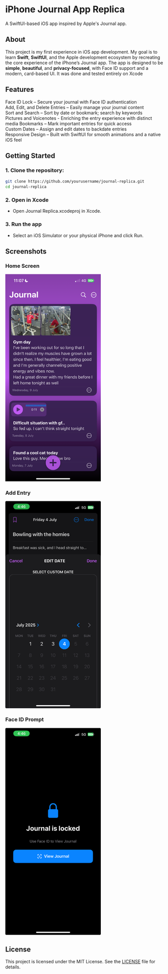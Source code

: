 # iPhone Journal App Replica
A SwiftUI-based iOS app inspired by Apple's Journal app.

## About
This project is my first experience in iOS app development. My goal is to learn **Swift**, **SwiftUI**, and the Apple development ecosystem by recreating the core experience of the iPhone’s Journal app. The app is designed to be **simple**, **beautiful**, and **privacy-focused**, with Face ID support and a modern, card-based UI. It was done and tested entirely on Xcode

## Features
 Face ID Lock – Secure your journal with Face ID authentication    
 Add, Edit, and Delete Entries – Easily manage your journal content  
 Sort and Search – Sort by date or bookmark; search by keywords  
 Pictures and Voicenotes - Enriching the entry experience with distinct media
 Bookmarks – Mark important entries for quick access  
 Custom Dates – Assign and edit dates to backdate entries  
 Responsive Design – Built with SwiftUI for smooth animations and a native iOS feel

## Getting Started
### 1. Clone the repository:
```bash
git clone https://github.com/yourusername/journal-replica.git
cd journal-replica
```

### 2. Open in Xcode
- Open Journal Replica.xcodeproj in Xcode.

### 3. Run the app
- Select an iOS Simulator or your physical iPhone and click Run.

## Screenshots

### Home Screen
<img src="Screenshots/home.png" alt="Home screen" width="300"/>

### Add Entry
<img src="Screenshots/entry.jpeg" alt="Entry screen" width="300"/>

### Face ID Prompt
<img src="Screenshots/faceid.jpeg" alt="Face ID screen" width="300"/>


## License
This project is licensed under the MIT License. See the [LICENSE](LICENSE) file for details.



